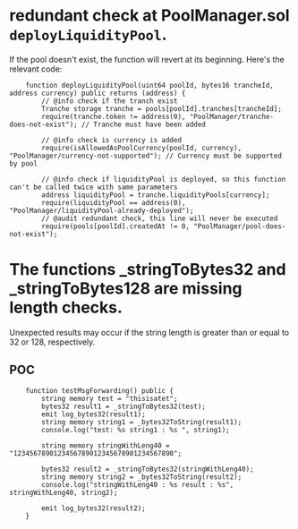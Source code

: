 # redundant check at PoolManager.sol `deployLiquidityPool`.
If the pool doesn't exist, the function will revert at its beginning. Here's the relevant code:
```
    function deployLiquidityPool(uint64 poolId, bytes16 trancheId, address currency) public returns (address) {
        // @info check if the tranch exist
        Tranche storage tranche = pools[poolId].tranches[trancheId];
        require(tranche.token != address(0), "PoolManager/tranche-does-not-exist"); // Tranche must have been added

        // @info check is currency is added
        require(isAllowedAsPoolCurrency(poolId, currency), "PoolManager/currency-not-supported"); // Currency must be supported by pool

        // @info check if liquidityPool is deployed, so this function can't be called twice with same parameters
        address liquidityPool = tranche.liquidityPools[currency];
        require(liquidityPool == address(0), "PoolManager/liquidityPool-already-deployed");
        // @audit redundant check, this line will never be executed
        require(pools[poolId].createdAt != 0, "PoolManager/pool-does-not-exist");
```

# The functions _stringToBytes32 and _stringToBytes128 are missing length checks. 
Unexpected results may occur if the string length is greater than or equal to 32 or 128, respectively.

## POC
```Solidity
    function testMsgForwarding() public {
        string memory test = "thisisatet";
        bytes32 result1 = _stringToBytes32(test);
        emit log_bytes32(result1);
        string memory string1 = _bytes32ToString(result1);
        console.log("test: %s string1 : %s ", string1);

        string memory stringWithLeng40 = "1234567890123456789012345678901234567890";

        bytes32 result2 = _stringToBytes32(stringWithLeng40);
        string memory string2 = _bytes32ToString(result2);
        console.log("stringWithLeng40 : %s result : %s", stringWithLeng40, string2);

        emit log_bytes32(result2);
    }
```
